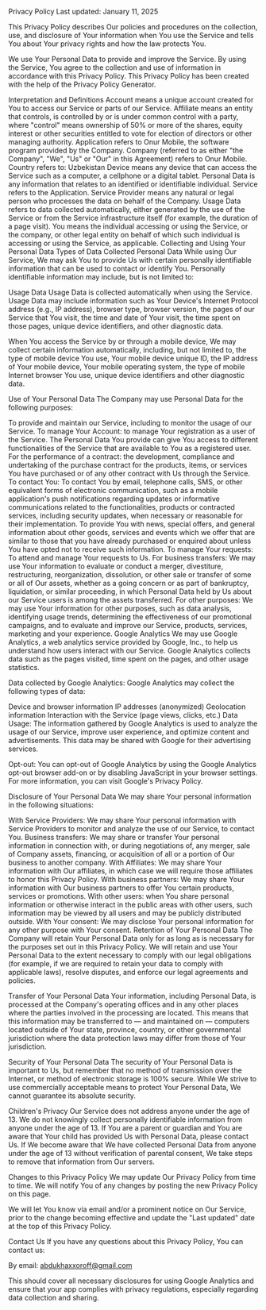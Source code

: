 Privacy Policy
Last updated: January 11, 2025

This Privacy Policy describes Our policies and procedures on the collection, use, and disclosure of Your information when You use the Service and tells You about Your privacy rights and how the law protects You.

We use Your Personal Data to provide and improve the Service. By using the Service, You agree to the collection and use of information in accordance with this Privacy Policy. This Privacy Policy has been created with the help of the Privacy Policy Generator.

Interpretation and Definitions
Account means a unique account created for You to access our Service or parts of our Service.
Affiliate means an entity that controls, is controlled by or is under common control with a party, where "control" means ownership of 50% or more of the shares, equity interest or other securities entitled to vote for election of directors or other managing authority.
Application refers to Onur Mobile, the software program provided by the Company.
Company (referred to as either "the Company", "We", "Us" or "Our" in this Agreement) refers to Onur Mobile.
Country refers to: Uzbekistan
Device means any device that can access the Service such as a computer, a cellphone or a digital tablet.
Personal Data is any information that relates to an identified or identifiable individual.
Service refers to the Application.
Service Provider means any natural or legal person who processes the data on behalf of the Company.
Usage Data refers to data collected automatically, either generated by the use of the Service or from the Service infrastructure itself (for example, the duration of a page visit).
You means the individual accessing or using the Service, or the company, or other legal entity on behalf of which such individual is accessing or using the Service, as applicable.
Collecting and Using Your Personal Data
Types of Data Collected
Personal Data
While using Our Service, We may ask You to provide Us with certain personally identifiable information that can be used to contact or identify You. Personally identifiable information may include, but is not limited to:

Usage Data
Usage Data is collected automatically when using the Service. Usage Data may include information such as Your Device's Internet Protocol address (e.g., IP address), browser type, browser version, the pages of our Service that You visit, the time and date of Your visit, the time spent on those pages, unique device identifiers, and other diagnostic data.

When You access the Service by or through a mobile device, We may collect certain information automatically, including, but not limited to, the type of mobile device You use, Your mobile device unique ID, the IP address of Your mobile device, Your mobile operating system, the type of mobile Internet browser You use, unique device identifiers and other diagnostic data.

Use of Your Personal Data
The Company may use Personal Data for the following purposes:

To provide and maintain our Service, including to monitor the usage of our Service.
To manage Your Account: to manage Your registration as a user of the Service. The Personal Data You provide can give You access to different functionalities of the Service that are available to You as a registered user.
For the performance of a contract: the development, compliance and undertaking of the purchase contract for the products, items, or services You have purchased or of any other contract with Us through the Service.
To contact You: To contact You by email, telephone calls, SMS, or other equivalent forms of electronic communication, such as a mobile application's push notifications regarding updates or informative communications related to the functionalities, products or contracted services, including security updates, when necessary or reasonable for their implementation.
To provide You with news, special offers, and general information about other goods, services and events which we offer that are similar to those that you have already purchased or enquired about unless You have opted not to receive such information.
To manage Your requests: To attend and manage Your requests to Us.
For business transfers: We may use Your information to evaluate or conduct a merger, divestiture, restructuring, reorganization, dissolution, or other sale or transfer of some or all of Our assets, whether as a going concern or as part of bankruptcy, liquidation, or similar proceeding, in which Personal Data held by Us about our Service users is among the assets transferred.
For other purposes: We may use Your information for other purposes, such as data analysis, identifying usage trends, determining the effectiveness of our promotional campaigns, and to evaluate and improve our Service, products, services, marketing and your experience.
Google Analytics
We may use Google Analytics, a web analytics service provided by Google, Inc., to help us understand how users interact with our Service. Google Analytics collects data such as the pages visited, time spent on the pages, and other usage statistics.

Data collected by Google Analytics: Google Analytics may collect the following types of data:

Device and browser information
IP addresses (anonymized)
Geolocation information
Interaction with the Service (page views, clicks, etc.)
Data Usage: The information gathered by Google Analytics is used to analyze the usage of our Service, improve user experience, and optimize content and advertisements. This data may be shared with Google for their advertising services.

Opt-out: You can opt-out of Google Analytics by using the Google Analytics opt-out browser add-on or by disabling JavaScript in your browser settings. For more information, you can visit Google's Privacy Policy.

Disclosure of Your Personal Data
We may share Your personal information in the following situations:

With Service Providers: We may share Your personal information with Service Providers to monitor and analyze the use of our Service, to contact You.
Business transfers: We may share or transfer Your personal information in connection with, or during negotiations of, any merger, sale of Company assets, financing, or acquisition of all or a portion of Our business to another company.
With Affiliates: We may share Your information with Our affiliates, in which case we will require those affiliates to honor this Privacy Policy.
With business partners: We may share Your information with Our business partners to offer You certain products, services or promotions.
With other users: when You share personal information or otherwise interact in the public areas with other users, such information may be viewed by all users and may be publicly distributed outside.
With Your consent: We may disclose Your personal information for any other purpose with Your consent.
Retention of Your Personal Data
The Company will retain Your Personal Data only for as long as is necessary for the purposes set out in this Privacy Policy. We will retain and use Your Personal Data to the extent necessary to comply with our legal obligations (for example, if we are required to retain your data to comply with applicable laws), resolve disputes, and enforce our legal agreements and policies.

Transfer of Your Personal Data
Your information, including Personal Data, is processed at the Company's operating offices and in any other places where the parties involved in the processing are located. This means that this information may be transferred to — and maintained on — computers located outside of Your state, province, country, or other governmental jurisdiction where the data protection laws may differ from those of Your jurisdiction.

Security of Your Personal Data
The security of Your Personal Data is important to Us, but remember that no method of transmission over the Internet, or method of electronic storage is 100% secure. While We strive to use commercially acceptable means to protect Your Personal Data, We cannot guarantee its absolute security.

Children's Privacy
Our Service does not address anyone under the age of 13. We do not knowingly collect personally identifiable information from anyone under the age of 13. If You are a parent or guardian and You are aware that Your child has provided Us with Personal Data, please contact Us. If We become aware that We have collected Personal Data from anyone under the age of 13 without verification of parental consent, We take steps to remove that information from Our servers.

Changes to this Privacy Policy
We may update Our Privacy Policy from time to time. We will notify You of any changes by posting the new Privacy Policy on this page.

We will let You know via email and/or a prominent notice on Our Service, prior to the change becoming effective and update the "Last updated" date at the top of this Privacy Policy.

Contact Us
If you have any questions about this Privacy Policy, You can contact us:

By email: abdukhaxxoroff@gmail.com

This should cover all necessary disclosures for using Google Analytics and ensure that your app complies with privacy regulations, especially regarding data collection and sharing.






